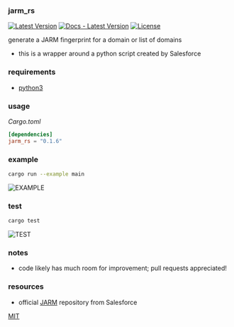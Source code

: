 ### jarm_rs

[![Latest Version](https://img.shields.io/crates/v/jarm_rs.svg?logo=rust)](https://crates.io/crates/jarm_rs)
[![Docs - Latest Version](https://docs.rs/jarm_rs/badge.svg)](https://docs.rs/jarm_rs/)
[![License](https://img.shields.io/badge/license-MIT-blue.svg)](https://github.com/waymobetta/jarm_rs)

generate a JARM fingerprint for a domain or list of domains
- this is a wrapper around a python script created by Salesforce

### requirements
- [python3](https://www.python.org/downloads/)

### usage
_Cargo.toml_
```toml
[dependencies]
jarm_rs = "0.1.6"
```

### example
```zsh
cargo run --example main
```

![EXAMPLE](https://user-images.githubusercontent.com/17755587/107860883-d2be4780-6df6-11eb-8dda-61b11a8bbe9c.png)

### test
```zsh
cargo test
```

![TEST](https://user-images.githubusercontent.com/17755587/107864910-29874980-6e16-11eb-8a2d-5513688cd992.png)

### notes
- code likely has much room for improvement; pull requests appreciated!

### resources
- official [JARM](https://github.com/salesforce/jarm) repository from Salesforce

[MIT](LICENSE)
